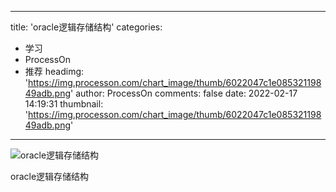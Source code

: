 
---
title: 'oracle逻辑存储结构'
categories: 
 - 学习
 - ProcessOn
 - 推荐
headimg: 'https://img.processon.com/chart_image/thumb/6022047c1e08532119849adb.png'
author: ProcessOn
comments: false
date: 2022-02-17 14:19:31
thumbnail: 'https://img.processon.com/chart_image/thumb/6022047c1e08532119849adb.png'
---

<div>   
<img class="thumb" alt="oracle逻辑存储结构" src="https://img.processon.com/chart_image/thumb/6022047c1e08532119849adb.png" referrerpolicy="no-referrer">
<p>oracle逻辑存储结构</p>  
</div>
            